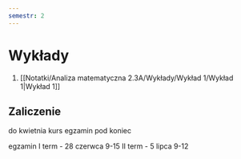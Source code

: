 ```yaml
---
semestr: 2
---
```


# Wykłady
1. [[Notatki/Analiza matematyczna 2.3A/Wykłady/Wykład 1/Wykład 1|Wykład 1]]

## Zaliczenie

do kwietnia kurs
egzamin pod koniec

egzamin 
I term - 28 czerwca 9-15
II term - 5 lipca 9-12
